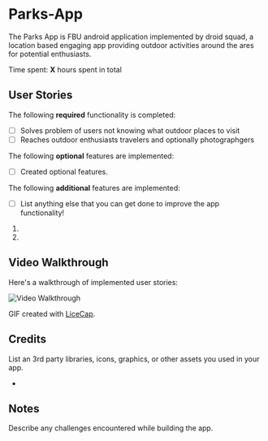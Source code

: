 # Parks-App
The Parks App is FBU android application implemented by droid squad, a location based engaging app providing outdoor activities around the ares for potential enthusiasts.


Time spent: **X** hours spent in total

## User Stories

The following **required** functionality is completed:

- [ ] Solves problem of users not knowing what outdoor places to visit
- [ ] Reaches outdoor enthusiasts travelers and optionally photographgers

The following **optional** features are implemented:

- [ ] Created optional features.



The following **additional** features are implemented:

- [ ] List anything else that you can get done to improve the app functionality!

1.
2.

## Video Walkthrough

Here's a walkthrough of implemented user stories:

<img src='http://i.imgur.com/link/to/your/gif/file.gif' title='Video Walkthrough' width='' alt='Video Walkthrough' />

GIF created with [LiceCap](http://www.cockos.com/licecap/).

## Credits

List an 3rd party libraries, icons, graphics, or other assets you used in your app.

- 


## Notes

Describe any challenges encountered while building the app.
